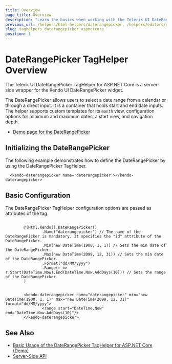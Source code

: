 ```yaml
---
title: Overview
page_title: Overview
description: "Learn the basics when working with the Telerik UI DateRangePicker TagHelper for ASP.NET Core (MVC 6 or ASP.NET Core MVC)."
previous_url: /helpers/html-helpers/daterangepicker, /helpers/editors/daterangepicker/overview
slug: taghelpers_daterangepicker_aspnetcore
position: 1
---
```


# DateRangePicker TagHelper Overview

The Telerik UI DateRangePicker TagHelper for ASP.NET Core is a server-side wrapper for the Kendo UI DateRangePicker widget.

The DateRangePicker allows users to select a date range from a calendar or through a direct input. It is a container that holds start and end date inputs. The helper supports custom templates for its `month` view, configuration options for minimum and maximum dates, a start view, and navigation depth.


* [Demo page for the DateRangePicker](https://demos.telerik.com/aspnet-core/daterangepicker/tag-helper)

## Initializing the DateRangePicker

The following example demonstrates how to define the DateRangePicker by using the DateRangePicker TagHelper.

      <kendo-daterangepicker name='daterangepicker'></kendo-daterangepicker>

## Basic Configuration

The DateRangePicker TagHelper configuration options are passed as attributes of the tag.

```cshtml

        @(Html.Kendo().DateRangePicker()
                .Name("daterangepicker") // The name of the DateRangePicker is mandatory. It specifies the "id" attribute of the DateRangePicker.
                .Min(new DateTime(1900, 1, 1)) // Sets the min date of the DateRangePicker.
                .Max(new DateTime(2099, 12, 31)) // Sets the min date of the DateRangePicker.
                .Format("dd/MM/yyyy")
                .Range(r => r.Start(DateTime.Now).End(DateTime.Now.AddDays(10))) // Sets the range of the DateRangePicker.
        )
```
```tagHelper

        <kendo-daterangepicker name="daterangepicker" min="new DateTime(1900, 1, 1)" max="new DateTime(2099, 12, 31)" format="dd/MM/yyyy">
                <range start="DateTime.Now" end="DateTime.Now.AddDays(10)"/>
        </kendo-daterangepicker>
```

## See Also

* [Basic Usage of the DateRangePicker TagHelper for ASP.NET Core (Demo)](https://demos.telerik.com/aspnet-core/daterangepicker/tag-helper)
* [Server-Side API](/api/daterangepicker)
